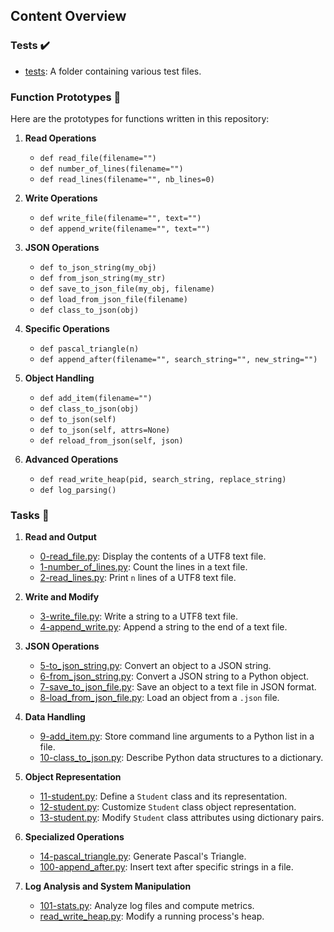 ## Content Overview

### Tests ✔️
* [tests](./tests): A folder containing various test files.

### Function Prototypes 💾
Here are the prototypes for functions written in this repository:

1. **Read Operations**
   * `def read_file(filename="")`
   * `def number_of_lines(filename="")`
   * `def read_lines(filename="", nb_lines=0)`

2. **Write Operations**
   * `def write_file(filename="", text="")`
   * `def append_write(filename="", text="")`

3. **JSON Operations**
   * `def to_json_string(my_obj)`
   * `def from_json_string(my_str)`
   * `def save_to_json_file(my_obj, filename)`
   * `def load_from_json_file(filename)`
   * `def class_to_json(obj)`

4. **Specific Operations**
   * `def pascal_triangle(n)`
   * `def append_after(filename="", search_string="", new_string="")`

5. **Object Handling**
   * `def add_item(filename="")`
   * `def class_to_json(obj)`
   * `def to_json(self)`
   * `def to_json(self, attrs=None)`
   * `def reload_from_json(self, json)`

6. **Advanced Operations**
   * `def read_write_heap(pid, search_string, replace_string)`
   * `def log_parsing()`

### Tasks 📃
1. **Read and Output**
   * [0-read_file.py](./0-read_file.py): Display the contents of a UTF8 text file.
   * [1-number_of_lines.py](./1-number_of_lines.py): Count the lines in a text file.
   * [2-read_lines.py](./2-read_lines.py): Print `n` lines of a UTF8 text file.

2. **Write and Modify**
   * [3-write_file.py](./3-write_file.py): Write a string to a UTF8 text file.
   * [4-append_write.py](./4-append_write.py): Append a string to the end of a text file.

3. **JSON Operations**
   * [5-to_json_string.py](./5-to_json_string.py): Convert an object to a JSON string.
   * [6-from_json_string.py](./6-from_json_string.py): Convert a JSON string to a Python object.
   * [7-save_to_json_file.py](./7-save_to_json_file.py): Save an object to a text file in JSON format.
   * [8-load_from_json_file.py](./8-load_from_json_file.py): Load an object from a `.json` file.

4. **Data Handling**
   * [9-add_item.py](./9-add_item.py): Store command line arguments to a Python list in a file.
   * [10-class_to_json.py](./10-class_to_json.py): Describe Python data structures to a dictionary.

5. **Object Representation**
   * [11-student.py](./11-student.py): Define a `Student` class and its representation.
   * [12-student.py](./12-student.py): Customize `Student` class object representation.
   * [13-student.py](./13-student.py): Modify `Student` class attributes using dictionary pairs.

6. **Specialized Operations**
   * [14-pascal_triangle.py](./14-pascal_triangle.py): Generate Pascal's Triangle.
   * [100-append_after.py](./100-append_after.py): Insert text after specific strings in a file.

7. **Log Analysis and System Manipulation**
   * [101-stats.py](./101-stats.py): Analyze log files and compute metrics.
   * [read_write_heap.py](./read_write_heap.py): Modify a running process's heap.
